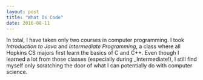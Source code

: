 ```yaml
---
layout: post
title: "What Is Code"
date: 2016-08-11
---
```


In total, I have taken only two courses in computer programming. I took _Introduction to Java_ and _Intermediate Programming_, a class where all Hopkins CS majors first learn the basics of C and C++. Even though I learned a lot from those classes (especially during _Intermediate!), I still find myself only scratching the door of what I can potentially do with computer science. 